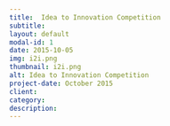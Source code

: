 ```yaml
---
title:  Idea to Innovation Competition
subtitle: 
layout: default
modal-id: 1
date: 2015-10-05
img: i2i.png
thumbnail: i2i.png
alt: Idea to Innovation Competition
project-date: October 2015
client: 
category:
description:
---
```


